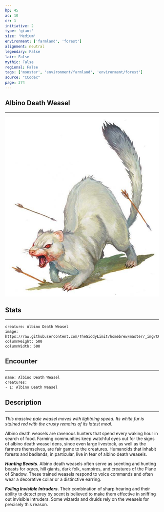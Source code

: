 ```yaml
---
hp: 45
ac: 10
cr: 1
initiative: 2
type: 'giant'    
size: 'Medium'
environment: ['farmland', 'forest']
alignment: neutral
legendary: False
lair: False
mythic: False
regional: False
tags: ['monster', 'environment/farmland', 'environment/forest']
source: "CCodex"
page: 374
---
```


## Albino Death Weasel
---

![|600](https://raw.githubusercontent.com/TheGiddyLimit/homebrew/master/_img/CCodex/Albinodeathweasel.jpg)

## Stats
---

```statblock
creature: Albino Death Weasel
image: https://raw.githubusercontent.com/TheGiddyLimit/homebrew/master/_img/CCodex/albinodeathweasel_token.png
columnHeight: 500
columnWidth: 500
```

## Encounter
---

```encounter-table
name: Albino Death Weasel
creatures:
- 1: Albino Death Weasel
```

## Description
---
_This massive pale weasel moves with lightning speed. Its white fur is stained red with the crusty remains of its latest meal._

Albino death weasels are ravenous hunters that spend every waking hour in search of food. Farming communities keep watchful eyes out for the signs of albino death weasel dens, since even large livestock, as well as the farmers themselves, are fair game to the creatures. Humanoids that inhabit forests and badlands, in particular, live in fear of albino death weasels.

**_Hunting Beasts_**.  Albino death weasels often serve as scenting and hunting beasts for ogres, hill giants, dark folk, vampires, and creatures of the Plane of Shadow. These trained weasels respond to voice commands and often wear a decorative collar or a distinctive earring.

**_Foiling Invisible Intruders_**.  Their combination of sharp hearing and their ability to detect prey by scent is believed to make them effective in sniffing out invisible intruders. Some wizards and druids rely on the weasels for precisely this reason.






